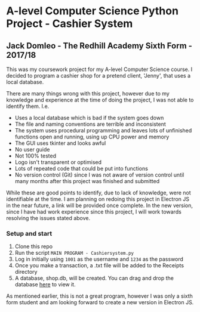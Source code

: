 # A-level Computer Science Python Project - Cashier System
## Jack Domleo - The Redhill Academy Sixth Form - 2017/18

This was my coursework project for my A-level Computer Science course. I decided to program a cashier shop for a pretend client, 'Jenny', that uses a local database.

There are many things wrong with this project, however due to my knowledge and experience at the time of doing the project, I was not able to identify them. I.e.
- Uses a local database which is bad if the system goes down
- The file and naming conventions are terrible and inconsistent
- The system uses procedural programming and leaves lots of unfinished functions open and running, using up CPU power and memory
- The GUI uses tkinter and looks awful
- No user guide
- Not 100% tested
- Logo isn't transparent or optimised
- Lots of repeated code that could be put into functions
- No version control (Git) since I was not aware of version control until many months after this project was finished and submitted

While these are good points to identify, due to lack of knowledge, were not identifiable at the time. I am planning on redoing this project in Electron JS in the near future, a link will be provided once complete. In the new version, since I have had work experience since this project, I will work towards resolving the issues stated above.

### Setup and start

1. Clone this repo
2. Run the script `MAIN PROGRAM - Cashiersystem.py`
3. Log in initially using `1001` as the username and `1234` as the password
3. Once you make a transaction, a .txt file will be added to the Receipts directory
4. A database, shop.db, will be created. You can drag and drop the database [here](http://inloop.github.io/sqlite-viewer/) to view it.

As mentioned earlier, this is not a great program, however I was only a sixth form student and am looking forward to create a new version in Electron JS.
